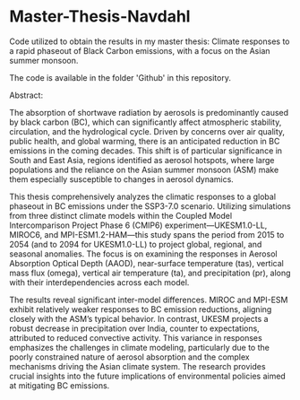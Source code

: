 # Master-Thesis-Navdahl
Code utilized to obtain the results in my master thesis: Climate responses to a rapid phaseout of Black Carbon emissions, with a focus on the Asian summer monsoon.

The code is available in the folder 'Github' in this repository.

Abstract: 

The absorption of shortwave radiation by aerosols is predominantly caused by black carbon (BC), which can significantly affect atmospheric stability, circulation, and the hydrological cycle. Driven by concerns over air quality, public health, and global warming, there is an anticipated reduction in BC emissions in the coming decades. This shift is of particular significance in South and East Asia, regions identified as aerosol hotspots, where large populations and the reliance on the Asian summer monsoon (ASM) make them especially susceptible to changes in aerosol dynamics.

This thesis comprehensively analyzes the climatic responses to a global phaseout in BC emissions under the SSP3-7.0 scenario. Utilizing simulations from three distinct climate models within the Coupled Model Intercomparison Project Phase 6 (CMIP6) experiment—UKESM1.0-LL, MIROC6, and MPI-ESM1.2-HAM—this study spans the period from 2015 to 2054 (and to 2094 for UKESM1.0-LL) to project global, regional, and seasonal anomalies. The focus is on examining the responses in Aerosol Absorption Optical Depth (AAOD), near-surface temperature (tas), vertical mass flux (omega), vertical air temperature (ta), and precipitation (pr), along with their interdependencies across each model.

The results reveal significant inter-model differences. MIROC and MPI-ESM exhibit relatively weaker responses to BC emission reductions, aligning closely with the ASM’s typical behavior. In contrast, UKESM projects a robust decrease in precipitation over India, counter to expectations, attributed to reduced convective activity. This variance in responses emphasizes the challenges in climate modeling, particularly due to the poorly constrained nature of aerosol absorption and the complex mechanisms driving the Asian climate system. The research provides crucial insights into the future implications of environmental policies aimed at mitigating BC emissions.
